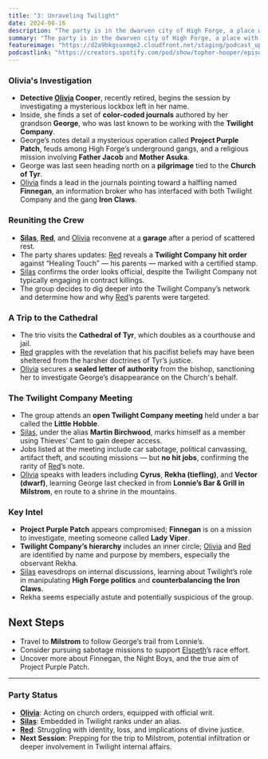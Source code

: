 ```yaml
---
title: "3: Unraveling Twilight"
date: 2024-08-16
description: "The party is in the dwarven city of High Forge, a place with strict rules."
summary: "The party is in the dwarven city of High Forge, a place with strict rules."
featureimage: "https://d2a9bkgsuxmqe2.cloudfront.net/staging/podcast_uploaded_episode400/41448639/41448639-1723920027113-51135146463c2.jpg"
podcastlink: "https://creators.spotify.com/pod/show/topher-hooper/episodes/C4-E3-Unraveling-Twilight-e2n9vfs"
---
```

### Olivia's Investigation
- **Detective [Olivia](/player-characters/Olivia) Cooper**, recently retired, begins the session by investigating a mysterious lockbox left in her name.
- Inside, she finds a set of **color-coded journals** authored by her grandson **George**, who was last known to be working with the **Twilight Company**.
- George’s notes detail a mysterious operation called **Project Purple Patch**, feuds among High Forge’s underground gangs, and a religious mission involving **Father Jacob** and **Mother Asuka**.
- George was last seen heading north on a **pilgrimage** tied to the **Church of Tyr**.
- [Olivia](/player-characters/Olivia) finds a lead in the journals pointing toward a halfling named **Finnegan**, an information broker who has interfaced with both Twilight Company and the gang **Iron Claws**.
### Reuniting the Crew
- **[Silas](/player-characters/Silas)**, **[Red](/player-characters/Red)**, and [Olivia](/player-characters/Olivia) reconvene at a **garage** after a period of scattered rest.
- The party shares updates: [Red](/player-characters/Red) reveals a **Twilight Company hit order** against “Healing Touch” — his parents — marked with a certified stamp.
- [Silas](/player-characters/Silas) confirms the order looks official, despite the Twilight Company not typically engaging in contract killings.
- The group decides to dig deeper into the Twilight Company’s network and determine how and why [Red](/player-characters/Red)’s parents were targeted.
### A Trip to the Cathedral
- The trio visits the **Cathedral of Tyr**, which doubles as a courthouse and jail.
- [Red](/player-characters/Red) grapples with the revelation that his pacifist beliefs may have been sheltered from the harsher doctrines of Tyr’s justice.
- [Olivia](/player-characters/Olivia) secures a **sealed letter of authority** from the bishop, sanctioning her to investigate George’s disappearance on the Church's behalf.
### The Twilight Company Meeting
- The group attends an **open Twilight Company meeting** held under a bar called the **Little Hobble**.
- [Silas](/player-characters/Silas), under the alias **Martin Birchwood**, marks himself as a member using Thieves’ Cant to gain deeper access.
- Jobs listed at the meeting include car sabotage, political canvassing, artifact theft, and scouting missions — but **no hit jobs**, confirming the rarity of [Red](/player-characters/Red)’s note.
- [Olivia](/player-characters/Olivia) speaks with leaders including **Cyrus**, **Rekha (tiefling)**, and **Vector (dwarf)**, learning George last checked in from **Lonnie’s Bar & Grill in Milstrom**, en route to a shrine in the mountains.
### Key Intel
- **Project Purple Patch** appears compromised; **Finnegan** is on a mission to investigate, meeting someone called **Lady Viper**.
- **Twilight Company’s hierarchy** includes an inner circle; [Olivia](/player-characters/Olivia) and [Red](/player-characters/Red) are identified by name and purpose by members, especially the observant Rekha.
- [Silas](/player-characters/Silas) eavesdrops on internal discussions, learning about Twilight’s role in manipulating **High Forge politics** and **counterbalancing the Iron Claws**.
- Rekha seems especially astute and potentially suspicious of the group.
## Next Steps
- Travel to **Milstrom** to follow George’s trail from Lonnie’s.
- Consider pursuing sabotage missions to support [Elspeth](/player-characters/Elspeth)’s race effort.
- Uncover more about Finnegan, the Night Boys, and the true aim of Project Purple Patch.
---
### Party Status
- **[Olivia](/player-characters/Olivia)**: Acting on church orders, equipped with official writ.
- **[Silas](/player-characters/Silas)**: Embedded in Twilight ranks under an alias.
- **[Red](/player-characters/Red)**: Struggling with identity, loss, and implications of divine justice.
- **Next Session**: Prepping for the trip to Milstrom, potential infiltration or deeper involvement in Twilight internal affairs.